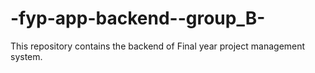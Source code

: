 # -fyp-app-backend--group_B-
This repository contains the backend of Final year project management system.
